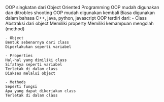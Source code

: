 OOP singkatan dari Object Oriented Programming
OOP mudah digunakan dan ditrobles shooting
OOP mudah digunakan kembali
Biasa digunakan dalam bahasa C++, java, python, javascript
OOP terdiri dari:
    - Class
    Abstraksi dari object
    Memiliki property
    Memiliki kemampuan mengolah (method)

    - Object
    Bentuk sebenarnya dari class
    Diperlakukan seperti variabel

    - Properties
    Hal-hal yang dimiliki class
    Sifatnya seperti variabel
    Terletak di dalam class
    Diakses melalui object

    - Methods
    Seperti fungsi
    Apa yang dapat dikerjakan class
    Terletak di dalam class
